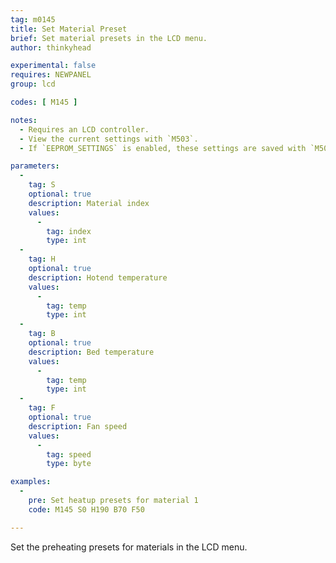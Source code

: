 ```yaml
---
tag: m0145
title: Set Material Preset
brief: Set material presets in the LCD menu.
author: thinkyhead

experimental: false
requires: NEWPANEL
group: lcd

codes: [ M145 ]

notes:
  - Requires an LCD controller.
  - View the current settings with `M503`.
  - If `EEPROM_SETTINGS` is enabled, these settings are saved with `M500`, loaded with `M501`, and reset with `M502`.

parameters:
  -
    tag: S
    optional: true
    description: Material index
    values:
      -
        tag: index
        type: int
  -
    tag: H
    optional: true
    description: Hotend temperature
    values:
      -
        tag: temp
        type: int
  -
    tag: B
    optional: true
    description: Bed temperature
    values:
      -
        tag: temp
        type: int
  -
    tag: F
    optional: true
    description: Fan speed
    values:
      -
        tag: speed
        type: byte

examples:
  -
    pre: Set heatup presets for material 1
    code: M145 S0 H190 B70 F50

---
```


Set the preheating presets for materials in the LCD menu.

